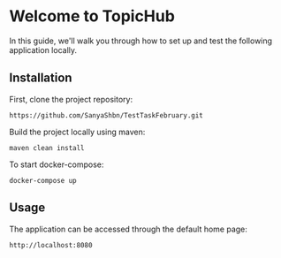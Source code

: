 # Welcome to TopicHub

In this guide, we'll walk you through how to set up and test the following application locally.

## Installation

First, clone the project repository:

```
https://github.com/SanyaShbn/TestTaskFebruary.git
```

Build the project locally using maven:

```
maven clean install
```

To start docker-compose:

```
docker-compose up
```

## Usage

The application can be accessed through the default home page:

```
http://localhost:8080
```
